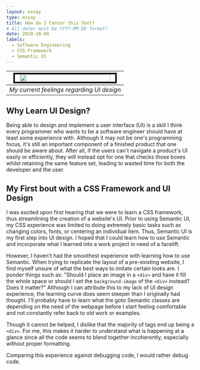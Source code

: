 ```yaml
---
layout: essay
type: essay
title: How do I Center this Text?
# All dates must be YYYY-MM-DD format!
date: 2019-10-09
labels:
  - Software Engineering
  - CSS Framework
  - Semantic UI
---
```


| <img src="https://i.redd.it/bptzx7ur4uj11.jpg" style="align: center; width: 90%; border: 4px solid black;"> | 
|:--:| 
| *My current feelings regarding UI design* |


## Why Learn UI Design?
Being able to design and implement a user interface (UI) is a skill I think every programmer who wants to be a software engineer should have at least some experience with. Although it may not be one's programming focus, it's still an important component of a finished product that one should be aware about. After all, if the users can't navigate a product's UI easily or efficiently, they will instead opt for one that checks those boxes whilst retaining the same feature set, leading to wasted time for both the developer and the user. 

## My First bout with a CSS Framework and UI Design
I was excited upon first hearing that we were to learn a CSS framework, thus streamlining the creation of a website's UI. Prior to using Semantic UI, my CSS experience was limited to doing extremely basic tasks such as changing colors, fonts, or centering an individual item. Thus, Semantic UI is my first step into UI design. I hoped that I could learn how to use Semantic and incorporate what I learned into a work project in need of a facelift. 

However, I haven't had the smoothest experience with learning how to use Semantic. When trying to replicate the layout of a pre-existing website, I find myself unsure of what the best ways to imitate certain looks are. I ponder things such as: "Should I place an image in a `<div>` and have it fill the whole space or should I set the `background-image` of the `<div>` instead? Does it matter?" Although I can attribute this to my lack of UI design experience, the learning curve does seem steeper than I originally had thought. I'll probably have to learn what the goto Semantic classes are depending on the need of the webpage before I start feeling comfortable and not constantly refer back to old work or examples. 

Though it cannot be helped, I dislike that the majority of tags end up being a `<div>`. For me, this makes it harder to understand what is happening at a glance since all the code seems to blend together incoherently, especially without proper formatting. 

Comparing this experience against debugging code, I would rather debug code.